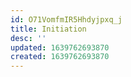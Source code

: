 ```yaml
---
id: O71VomfmIR5Hhdyjpxq_j
title: Initiation
desc: ''
updated: 1639762693870
created: 1639762693870
---
```


